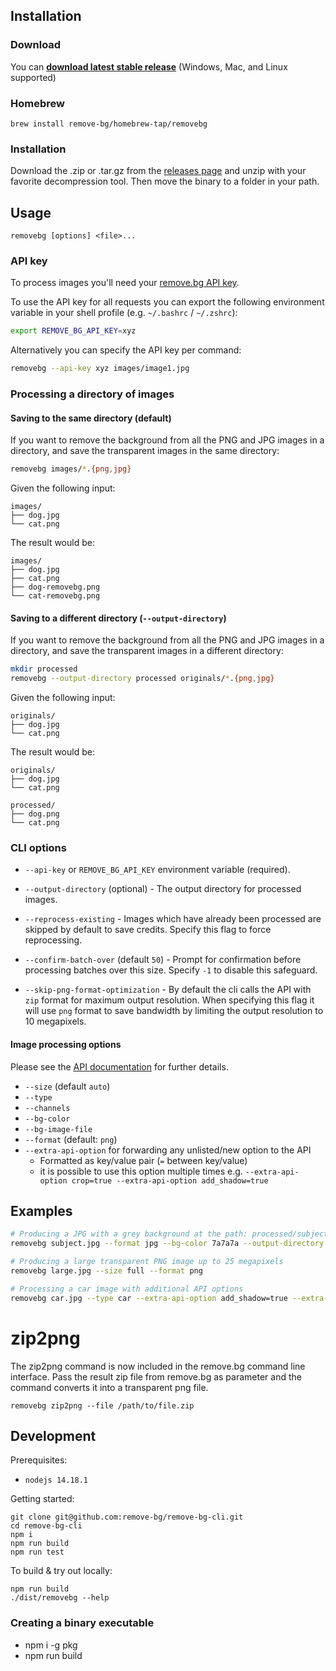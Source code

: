 ## Installation

### Download

You can **[download latest stable release][releases]** (Windows, Mac, and Linux supported)

### Homebrew

```
brew install remove-bg/homebrew-tap/removebg
```

### Installation

Download the .zip or .tar.gz from the [releases page][releases] and unzip with your favorite decompression tool. Then move the binary to a folder in your path.

[releases]: https://github.com/remove-bg/remove-bg-cli/releases/

## Usage

```
removebg [options] <file>...
```

### API key

To process images you'll need your [remove.bg API key][api-key].

[api-key]: https://www.remove.bg/profile#api-key

To use the API key for all requests you can export the following environment
variable in your shell profile (e.g. `~/.bashrc` / `~/.zshrc`):

```sh
export REMOVE_BG_API_KEY=xyz
```

Alternatively you can specify the API key per command:

```sh
removebg --api-key xyz images/image1.jpg
```

### Processing a directory of images

#### Saving to the same directory (default)

If you want to remove the background from all the PNG and JPG images in a
directory, and save the transparent images in the same directory:

```sh
removebg images/*.{png,jpg}
```

Given the following input:

```
images/
├── dog.jpg
└── cat.png
```

The result would be:

```
images/
├── dog.jpg
├── cat.png
├── dog-removebg.png
└── cat-removebg.png
```

#### Saving to a different directory (`--output-directory`)

If you want to remove the background from all the PNG and JPG images in a
directory, and save the transparent images in a different directory:

```sh
mkdir processed
removebg --output-directory processed originals/*.{png,jpg}
```

Given the following input:

```
originals/
├── dog.jpg
└── cat.png
```

The result would be:

```
originals/
├── dog.jpg
└── cat.png

processed/
├── dog.png
└── cat.png
```

### CLI options

- `--api-key` or `REMOVE_BG_API_KEY` environment variable (required).

- `--output-directory` (optional) - The output directory for processed images.

- `--reprocess-existing` - Images which have already been processed are skipped
by default to save credits. Specify this flag to force reprocessing.

- `--confirm-batch-over` (default `50`) - Prompt for confirmation before
processing batches over this size. Specify `-1` to disable this safeguard.

- `--skip-png-format-optimization` - By default the cli calls the API with `zip` format for maximum output resolution. 
When specifying this flag it will use `png` format to save bandwidth by limiting the output resolution to 10 megapixels.


#### Image processing options

Please see the [API documentation][api-docs] for further details.

[api-docs]: https://www.remove.bg/api#operations-tag-Background%20Removal

- `--size` (default `auto`)
- `--type`
- `--channels`
- `--bg-color`
- `--bg-image-file`
- `--format` (default: `png`)
- `--extra-api-option` for forwarding any unlisted/new option to the API
  - Formatted as key/value pair (`=` between key/value)
  - it is possible to use this option multiple times e.g. `--extra-api-option crop=true --extra-api-option add_shadow=true`

## Examples

```sh
# Producing a JPG with a grey background at the path: processed/subject.jpg
removebg subject.jpg --format jpg --bg-color 7a7a7a --output-directory processed

# Producing a large transparent PNG image up to 25 megapixels
removebg large.jpg --size full --format png

# Processing a car image with additional API options
removebg car.jpg --type car --extra-api-option add_shadow=true --extra-api-option semitransparency=true
```

# zip2png

The zip2png command is now included in the remove.bg command line interface. Pass the result zip file from remove.bg as parameter and the command converts it into a transparent png file.

```
removebg zip2png --file /path/to/file.zip 
```

## Development

Prerequisites:

- `nodejs 14.18.1`

Getting started:

```
git clone git@github.com:remove-bg/remove-bg-cli.git
cd remove-bg-cli
npm i
npm run build
npm run test
```

To build & try out locally:

```
npm run build
./dist/removebg --help
```

### Creating a binary executable

- npm i -g pkg
- npm run build
